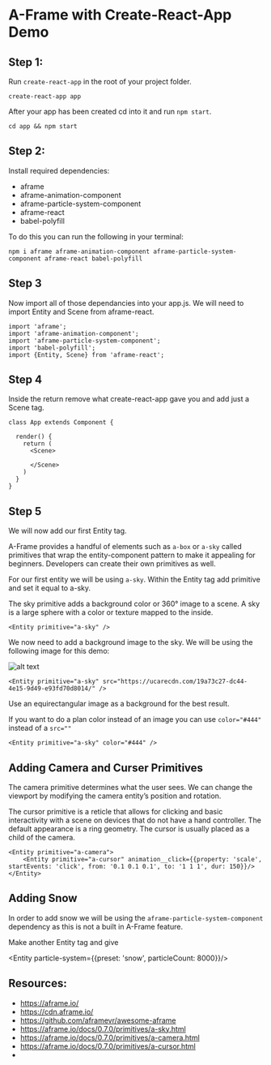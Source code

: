 # A-Frame with Create-React-App Demo

## Step 1: 

Run `create-react-app` in the root of your project folder. 

```
create-react-app app
```

After your app has been created cd into it and run `npm start`.

``` 
cd app && npm start
```

## Step 2: 

Install required dependencies: 
  - aframe
  - aframe-animation-component
  - aframe-particle-system-component
  - aframe-react
  - babel-polyfill

To do this you can run the following in your terminal: 
  
  ```
  npm i aframe aframe-animation-component aframe-particle-system-component aframe-react babel-polyfill
  ```

## Step 3 

Now import all of those dependancies into your app.js. We will need to import Entity and Scene from aframe-react.

```
import 'aframe';
import 'aframe-animation-component';
import 'aframe-particle-system-component';
import 'babel-polyfill';
import {Entity, Scene} from 'aframe-react';
```


## Step 4 

Inside the return remove what create-react-app gave you and add just a Scene tag. 
<Scene>
</Scene>

```
class App extends Component {

  render() {
    return (
      <Scene>

      </Scene>
    )
  }
}
```


## Step 5 

We will now add our first Entity tag. 

A-Frame provides a handful of elements such as `a-box` or `a-sky` called primitives that wrap the entity-component pattern to make it appealing for beginners. Developers can create their own primitives as well. 

For our first entity we will be using `a-sky`. Within the Entity tag add primitive and set it equal to a-sky.

The sky primitive adds a background color or 360° image to a scene. A sky is a large sphere with a color or texture mapped to the inside.

```
<Entity primitive="a-sky" />
```

We now need to add a background image to the sky. We will be using the following image for this demo:

![alt text](https://ucarecdn.com/19a73c27-dc44-4e15-9d49-e93fd70d8014/)

```
<Entity primitive="a-sky" src="https://ucarecdn.com/19a73c27-dc44-4e15-9d49-e93fd70d8014/" />
```

Use an equirectangular image as a background for the best result. 

If you want to do a plan color instead of an image you can use `color="#444" ` instead of a `src=""`

```
<Entity primitive="a-sky" color="#444" />

```

## Adding Camera and Curser Primitives

The camera primitive determines what the user sees. We can change the viewport by modifying the camera entity’s position and rotation.

The cursor primitive is a reticle that allows for clicking and basic interactivity with a scene on devices that do not have a hand controller. The default appearance is a ring geometry. The cursor is usually placed as a child of the camera.

```
<Entity primitive="a-camera">
    <Entity primitive="a-cursor" animation__click={{property: 'scale', startEvents: 'click', from: '0.1 0.1 0.1', to: '1 1 1', dur: 150}}/>
</Entity>
```

## Adding Snow

In order to add snow we will be using the `aframe-particle-system-component` dependency as this is not a built in A-Frame feature.

Make another Entity tag and give 

<Entity particle-system={{preset: 'snow', particleCount: 8000}}/>


## Resources: 

- https://aframe.io/
- https://cdn.aframe.io/
- https://github.com/aframevr/awesome-aframe
- https://aframe.io/docs/0.7.0/primitives/a-sky.html
- https://aframe.io/docs/0.7.0/primitives/a-camera.html
- https://aframe.io/docs/0.7.0/primitives/a-cursor.html
- 

